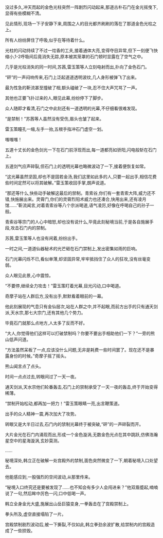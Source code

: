 
没过多久,冲天而起的金色光柱突然一阵剧烈闪动起来,那道古朴石门在金光摇曳下,显得有些模糊不清。

见此情形,现场一下子安静下来,周围之人的目光都齐刷刷的落在了那道金色光柱之上。

所有人纷纷屏住了呼吸,似乎在等待着什么。

光柱的闪动持续了不过一炷香的工夫,接着通体大亮,变得夺目异常,但下一刻便飞快缩小,1-2呼吸间后竟消失无踪,原本被其笼罩的石门顿时显露在了空气之中。

几乎是光柱消失的同一时间,苏茜,雷玉策等人立刻电射而出,扑向了金色石门。

“砰”的一声闷响传来,石门上泛起道道透明波纹,几人身形被弹飞了出来。

最为性急的靳流甚至撞破了相,额头磕破了一块,忍不住大声咒骂了一声。

其他也正要飞扑过来的人,眼见此幕,纷纷停下了脚步。

众人随即才看清,石门之中此刻还有一道透明的光幕,不仔细看很难发现。

“是禁制！”苏茜等人虽然没有受伤,眉头也皱了起来。

雷玉策瞳孔一缩,左手一抬,五根手指冲石门虚空一划。

嗤嗤嗤！

五道十丈长的金色剑光一下在石门前浮现而出,每一道都亮如骄阳,闪电般斩在石门上。

五道剑气应声碎裂,但石门上的透明光幕也略微波动了一下,接着便恢复如常。

“这光幕虽然坚固,却也不是固若金汤,我们这里如此多的人,只要一起出手,相信花费些时间定然可以将其破解。”雷玉策收回手掌,朗声说道。

“那还等什么,快些动手破解这最后的禁制。青索谷,你们有一套青索大阵,威力还不错,快施展出来。灵霄门,你们的灵霄烈阳术威力也还凑合,快用出来,还有凌月馆……”靳流闻言,对着青索谷等八个宗派喝道,语气凌厉,好像在呼喝自己的孙子一般。

青索谷等宗门的人心中暗怒,却也没有说什么,毕竟此刻秘境当前,于是各自施展手段,攻击石门内的禁制。

苏茜,雷玉策等人也没有闲着,纷纷出手。

一时之间,一道道仙器秘术的光芒砸在石门禁制上,发出密集如雨的巨响。

石门光幕闪烁不已,看似单薄,却坚固异常,牢牢抵挡住了众人的狂攻,没有丝毫变弱。

众人眼见此景,心中震惊。

“不要停,继续全力攻击！”雷玉策盯着光幕,目光闪动,口中喝道。

奇摩子站在人群后方,没有出手,默默看着眼前的一幕。

他此刻展现的气息只有金仙层次,站在人群之中,并不起眼,而前方出手的只有通天剑派,天水宗,那七大宗门,还有其他几个势力。

毕竟石门就那么点地方,人太多了反而不好。

“大人,你觉得他们这样可以打破禁制吗？你要不要出手相助他们一下？”一旁的熊山低声问道。

“方法虽然呆板了一点,应该没什么问题,无非是耗费一些时间罢了。现在还不是暴露身份的时候。”奇摩子摇了摇头。

熊山闻言点了点头。

时间一点点过去,转眼间过了一天一夜。

通天剑派,天水宗他们轮番轰击,石门上的禁制承受了一天一夜的轰击,终于开始变得稀薄。

“禁制开始松动,都再加一把力！”雷玉策眼睛一亮,出言鞭策道。

出手的众人精神一震,再次加大了攻势。

转眼又是大半日过去,石门内的禁制光幕终于被突破,“砰”的一声碎裂而开。

大片金光在石门内涌现而出,形成一个金色漩涡,无数金色光点在其中跳跃,仿佛浩瀚星空中的星海漩涡,玄妙莫测。

……

秘境深处,韩立正在破解一处宫殿外的禁制,面色突然微变了一下,朝着秘境入口处望去。

他能感应到,一股强烈的空间波动,从那里传来。

“秘境入口终究还是要被发现了……也不知会有多少人会闯进来？”他双眉蹙起,喃喃说了一句,然后眸中厉色一闪,口中低喝一声。

韩立全身金光大盛,施展出山岳巨猿变身,一拳轰击在了宫殿禁制上。

拳头所及,虚空直接塌陷了一片。

宫殿禁制剧烈波动后,被一下撕裂,不仅如此,韩立拳劲余波扩散,给禁制内的宫殿造成了一些损毁。